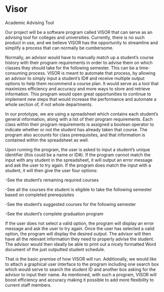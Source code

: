 # Visor
Academic Advising Tool

Our project will be a software program called VISOR that can serve as an advising tool for colleges and universities. Currently, there is no such product in use, and we believe VISOR has the opportunity to streamline and simplify a process that can normally be cumbersome.

Normally, an advisor would have to manually match up a student’s course history with their program requirements in order to advise them on which classes they should take for the following semester. This can be a time-consuming process. VISOR is meant to automate that process, by allowing an advisor to simply input a student’s ID# and receive multiple output options to help them recommend a course plan. It would serve as a tool that maximizes efficiency and accuracy and more ways to store and retrieve information. This program would open great opportunities to continue to implement new steps that would increase the performance and automate a whole section of, if not whole departments. 

In our prototype, we are using a spreadsheet which contains each student’s general information, along with a list of their program requirements. Each class within their program requirements is assigned a boolean operator to indicate whether or not the student has already taken that course. The program also accounts for class prerequisites, and that information is contained within the spreadsheet as well.

Upon running the program, the user is asked to input a student’s unique identifier (this could be a name or ID#). If the program cannot match the input with any student in the spreadsheet, it will output an error message and ask the user to try again. If the program does match the input with a student, it will then give the user four options:

-See the student’s remaining required courses

-See all the courses the student is eligible to take the following semester based on completed prerequisites

-See the student’s suggested courses for the following semester

-See the student’s complete graduation program

If the user does not select a valid option, the program will display an error message and ask the user to try again. Once the user has selected a valid option, the program will display the desired output. The advisor will then have all the relevant information they need to properly advise the student. The advisor would then ideally be able to print out a nicely formatted Word document of the just outputted student schedule.

That is the basic premise of how VISOR will run. Additionally, we would like to attach a graphical user interface to the program including one search box which would serve to search the student ID and another box asking for the advisor to input their name. As mentioned, with such a program, VISOR will boost efficiency and accuracy making it possible to add more flexibility to current staff members.
